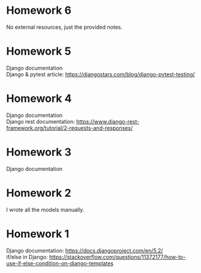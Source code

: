 # Homework 6
No external resources, just the provided notes.

# Homework 5
Django documentation <br>
Django & pytest article: https://djangostars.com/blog/django-pytest-testing/

# Homework 4
Django documentation <br>
Django rest documentation: https://www.django-rest-framework.org/tutorial/2-requests-and-responses/

# Homework 3
Django documentation

# Homework 2
I wrote all the models manually.

# Homework 1
Django documentation: https://docs.djangoproject.com/en/5.2/  <br>
if/else in Django: https://stackoverflow.com/questions/11372177/how-to-use-if-else-condition-on-django-templates
